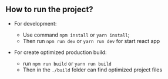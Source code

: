 ## How to run the project?
- For development:
  - Use command `npm install` or `yarn install`;
  - Then run `npm run dev` or `yarn run dev` for start react app 

- For create optimized production build:
  - run `npm run build` or `yarn run build`
  - Then in the `./build` folder can find optimized project files
